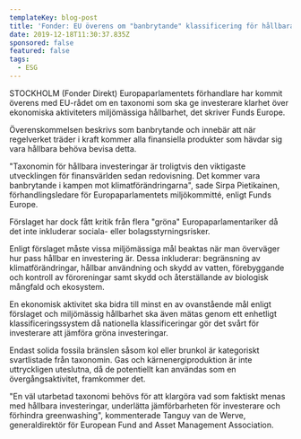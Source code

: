 ```yaml
---
templateKey: blog-post
title: 'Fonder: EU överens om "banbrytande" klassificering för hållbara investeringa'
date: 2019-12-18T11:30:37.835Z
sponsored: false
featured: false
tags:
  - ESG
---
```

STOCKHOLM (Fonder Direkt) Europaparlamentets förhandlare har kommit överens med EU-rådet om en taxonomi som ska ge investerare klarhet över ekonomiska aktiviteters miljömässiga hållbarhet, det skriver Funds Europe.



Överenskommelsen beskrivs som banbrytande och innebär att när regelverket träder i kraft kommer alla finansiella produkter som hävdar sig vara hållbara behöva bevisa detta.



"Taxonomin för hållbara investeringar är troligtvis den viktigaste utvecklingen för finansvärlden sedan redovisning. Det kommer vara banbrytande i kampen mot klimatförändringarna", sade Sirpa Pietikainen, förhandlingsledare för Europaparlamentets miljökommitté, enligt Funds Europe.



Förslaget har dock fått kritik från flera "gröna" Europaparlamentariker då det inte inkluderar sociala- eller bolagsstyrningsrisker.



Enligt förslaget måste vissa miljömässiga mål beaktas när man överväger hur pass hållbar en investering är. Dessa inkluderar: begränsning av klimatförändringar, hållbar användning och skydd av vatten, förebyggande och kontroll av föroreningar samt skydd och återställande av biologisk mångfald och ekosystem.



En ekonomisk aktivitet ska bidra till minst en av ovanstående mål enligt förslaget och miljömässig hållbarhet ska även mätas genom ett enhetligt klassificeringssystem då nationella klassificeringar gör det svårt för investerare att jämföra gröna investeringar.



Endast solida fossila bränslen såsom kol eller brunkol är kategoriskt svartlistade från taxonomin. Gas och kärnenergiproduktion är inte uttryckligen uteslutna, då de potentiellt kan användas som en övergångsaktivitet, framkommer det.



"En väl utarbetad taxonomi behövs för att klargöra vad som faktiskt menas med hållbara investeringar, underlätta jämförbarheten för investerare och förhindra greenwashing", kommenterade Tanguy van de Werve, generaldirektör för European Fund and Asset Management Association.
